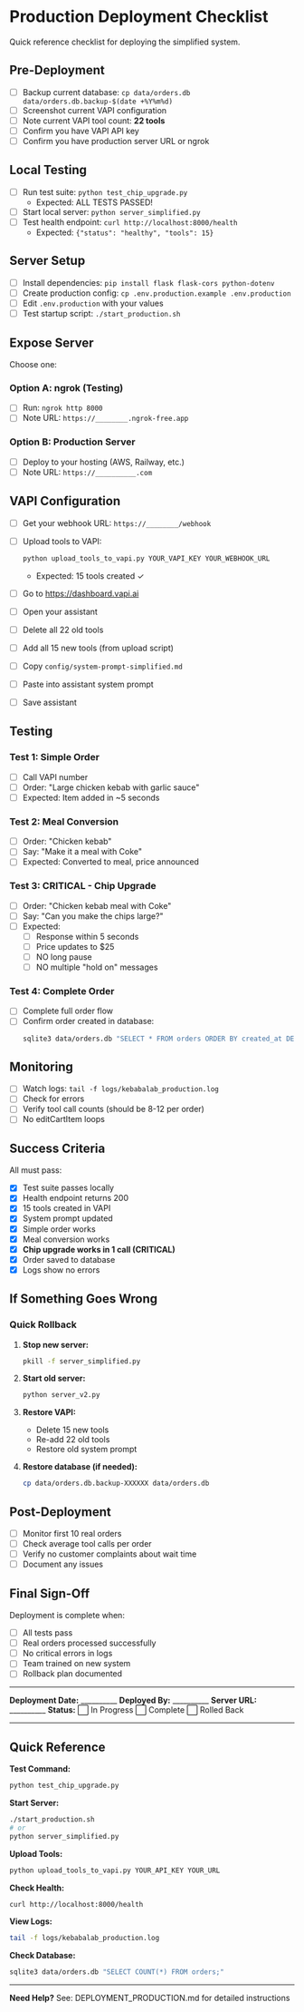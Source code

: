 # Production Deployment Checklist

Quick reference checklist for deploying the simplified system.

## Pre-Deployment

- [ ] Backup current database: `cp data/orders.db data/orders.db.backup-$(date +%Y%m%d)`
- [ ] Screenshot current VAPI configuration
- [ ] Note current VAPI tool count: **22 tools**
- [ ] Confirm you have VAPI API key
- [ ] Confirm you have production server URL or ngrok

## Local Testing

- [ ] Run test suite: `python test_chip_upgrade.py`
  - Expected: ALL TESTS PASSED!
- [ ] Start local server: `python server_simplified.py`
- [ ] Test health endpoint: `curl http://localhost:8000/health`
  - Expected: `{"status": "healthy", "tools": 15}`

## Server Setup

- [ ] Install dependencies: `pip install flask flask-cors python-dotenv`
- [ ] Create production config: `cp .env.production.example .env.production`
- [ ] Edit `.env.production` with your values
- [ ] Test startup script: `./start_production.sh`

## Expose Server

Choose one:

### Option A: ngrok (Testing)
- [ ] Run: `ngrok http 8000`
- [ ] Note URL: `https://________.ngrok-free.app`

### Option B: Production Server
- [ ] Deploy to your hosting (AWS, Railway, etc.)
- [ ] Note URL: `https://__________.com`

## VAPI Configuration

- [ ] Get your webhook URL: `https://________/webhook`
- [ ] Upload tools to VAPI:
  ```bash
  python upload_tools_to_vapi.py YOUR_VAPI_KEY YOUR_WEBHOOK_URL
  ```
  - Expected: 15 tools created ✓

- [ ] Go to https://dashboard.vapi.ai
- [ ] Open your assistant
- [ ] Delete all 22 old tools
- [ ] Add all 15 new tools (from upload script)
- [ ] Copy `config/system-prompt-simplified.md`
- [ ] Paste into assistant system prompt
- [ ] Save assistant

## Testing

### Test 1: Simple Order
- [ ] Call VAPI number
- [ ] Order: "Large chicken kebab with garlic sauce"
- [ ] Expected: Item added in ~5 seconds

### Test 2: Meal Conversion
- [ ] Order: "Chicken kebab"
- [ ] Say: "Make it a meal with Coke"
- [ ] Expected: Converted to meal, price announced

### Test 3: CRITICAL - Chip Upgrade
- [ ] Order: "Chicken kebab meal with Coke"
- [ ] Say: "Can you make the chips large?"
- [ ] Expected:
  - [ ] Response within 5 seconds
  - [ ] Price updates to $25
  - [ ] NO long pause
  - [ ] NO multiple "hold on" messages

### Test 4: Complete Order
- [ ] Complete full order flow
- [ ] Confirm order created in database:
  ```bash
  sqlite3 data/orders.db "SELECT * FROM orders ORDER BY created_at DESC LIMIT 1;"
  ```

## Monitoring

- [ ] Watch logs: `tail -f logs/kebabalab_production.log`
- [ ] Check for errors
- [ ] Verify tool call counts (should be 8-12 per order)
- [ ] No editCartItem loops

## Success Criteria

All must pass:

- [x] Test suite passes locally
- [x] Health endpoint returns 200
- [x] 15 tools created in VAPI
- [x] System prompt updated
- [x] Simple order works
- [x] Meal conversion works
- [x] **Chip upgrade works in 1 call (CRITICAL)**
- [x] Order saved to database
- [x] Logs show no errors

## If Something Goes Wrong

### Quick Rollback

1. **Stop new server:**
   ```bash
   pkill -f server_simplified.py
   ```

2. **Start old server:**
   ```bash
   python server_v2.py
   ```

3. **Restore VAPI:**
   - Delete 15 new tools
   - Re-add 22 old tools
   - Restore old system prompt

4. **Restore database (if needed):**
   ```bash
   cp data/orders.db.backup-XXXXXX data/orders.db
   ```

## Post-Deployment

- [ ] Monitor first 10 real orders
- [ ] Check average tool calls per order
- [ ] Verify no customer complaints about wait time
- [ ] Document any issues

## Final Sign-Off

Deployment is complete when:

- [ ] All tests pass
- [ ] Real orders processed successfully
- [ ] No critical errors in logs
- [ ] Team trained on new system
- [ ] Rollback plan documented

---

**Deployment Date:** __________
**Deployed By:** __________
**Server URL:** __________
**Status:** ⬜ In Progress  ⬜ Complete  ⬜ Rolled Back

---

## Quick Reference

**Test Command:**
```bash
python test_chip_upgrade.py
```

**Start Server:**
```bash
./start_production.sh
# or
python server_simplified.py
```

**Upload Tools:**
```bash
python upload_tools_to_vapi.py YOUR_API_KEY YOUR_URL
```

**Check Health:**
```bash
curl http://localhost:8000/health
```

**View Logs:**
```bash
tail -f logs/kebabalab_production.log
```

**Check Database:**
```bash
sqlite3 data/orders.db "SELECT COUNT(*) FROM orders;"
```

---

**Need Help?**
See: DEPLOYMENT_PRODUCTION.md for detailed instructions
